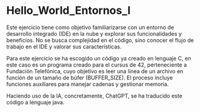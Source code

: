 # Hello_World_Entornos_I
Este ejercicio tiene como objetivo familiarizarse con  un entorno de desarrollo integrado (IDE) en la nube y explorar sus  funcionalidades y beneficios. No se busca complejidad en el código, sino  conocer el flujo de trabajo en el IDE y valorar sus características.

Para este ejercicio se ha escogido un código ya creado en lenguaje C, en este caso es un programa creado para el cursus de 42, perteneciente a  Fundación Telefónica, cuyo objetivo es leer una línea de un archivo en función de un tamaño de búfer (BUFFER_SIZE). El proceso incluye funciones auxiliares para manejar cadenas y gestionar memoria.

Haciendo uso de la IA, concretamente, ChatGPT, se ha traducido este código a lenguaje java.
